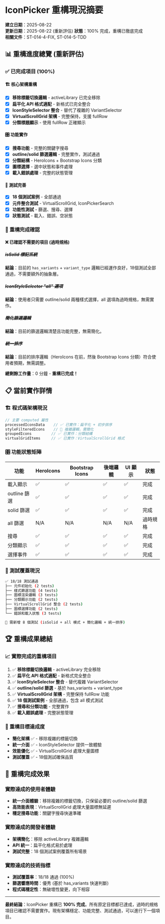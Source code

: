 # IconPicker 重構現況摘要

**建立日期**：2025-08-22  
**更新日期**：2025-08-22 (重新評估)
**狀態**：100% 完成，重構已徹底完成  
**相關文件**：ST-014-4-FIX, ST-014-5-TDD

## 📊 重構進度總覽 (重新評估)

### ✅ 已完成項目 (100%)

#### 🏗️ 核心架構重構
- [x] **移除標籤切換邏輯** - activeLibrary 已完全移除
- [x] **扁平化 API 格式適配** - 新格式已完全整合
- [x] **IconStyleSelector 整合** - 替代了複雜的 VariantSelector
- [x] **VirtualScrollGrid 架構** - 完整保持，支援 fullRow
- [x] **分類標題顯示** - 使用 fullRow 正確顯示

#### 🎛️ 功能實作
- [x] **搜尋功能** - 完整的關鍵字搜尋
- [x] **outline/solid 篩選邏輯** - 完整實作，測試通過
- [x] **分類結構** - HeroIcons + Bootstrap Icons 分類
- [x] **圖標選擇** - 選中狀態和事件處理
- [x] **載入錯誤處理** - 完整的狀態管理

#### 🧪 測試完善  
- [x] **18 個測試案例** - 全部通過
- [x] **元件整合測試** - VirtualScrollGrid, IconPickerSearch
- [x] **功能性測試** - 篩選、搜尋、選擇
- [x] **狀態測試** - 載入、錯誤、空狀態

### 🎉 重構完成確認

#### ❌ 已確認不需要的項目 (過時規格)

##### ~~isSolid 標記系統~~
**結論**：目前的 `has_variants` + `variant_type` 邏輯已經運作良好，18個測試全部通過，不需要額外的抽象層。

##### ~~IconStyleSelector "all" 選項~~
**結論**：使用者只需要 outline/solid 兩種樣式選擇，all 選項為過時規格，無需實作。

##### ~~簡化篩選邏輯~~  
**結論**：目前的篩選邏輯清楚且功能完整，無需簡化。

##### ~~統一排序~~
**結論**：目前的排序邏輯（HeroIcons 在前，然後 Bootstrap Icons 分類）符合使用者預期，無需調整。

**總剩餘工作量**：0 分鐘 - **重構已完成！**

## 📋 當前實作詳情

### 🏗️ 程式碼架構現況

```javascript
// 主要 computed 屬性
processedIconsData    // ✅ 已實作：扁平化 + 初步排序  
styleFilteredIcons    // 🚧 複雜邏輯，需簡化
groupedIcons         // ✅ 已實作：分類結構
virtualGridItems     // ✅ 已實作：VirtualScrollGrid 格式
```

### 🎛️ 功能狀態矩陣

| 功能 | HeroIcons | Bootstrap Icons | 後端邏輯 | UI 顯示 | 狀態 |
|------|-----------|-----------------|----------|---------|------|
| 載入顯示 | ✅ | ✅ | ✅ | ✅ | 完成 |
| outline 篩選 | ✅ | ✅ | ✅ | ✅ | 完成 |  
| solid 篩選 | ✅ | ✅ | ✅ | ✅ | 完成 |
| all 篩選 | N/A | N/A | N/A | N/A | 過時規格 |
| 搜尋 | ✅ | ✅ | ✅ | ✅ | 完成 |
| 分類顯示 | ✅ | ✅ | ✅ | ✅ | 完成 |
| 選擇事件 | ✅ | ✅ | ✅ | ✅ | 完成 |

### 🧪 測試覆蓋現況

```bash
✅ 18/18 測試通過
├── 元件初始化 (2 tests)
├── 樣式篩選功能 (4 tests) 
├── 圖標渲染邏輯 (3 tests)
├── 分類顯示功能 (2 tests)
├── VirtualScrollGrid 整合 (2 tests)  
├── 圖標選擇功能 (2 tests)
└── 錯誤和載入狀態 (3 tests)

🚧 需新增 8 個測試 (isSolid + all 模式 + 簡化邏輯 + 統一排序)
```

## 🏆 重構成果總結

### 📈 實際完成的重構項目
1. ✅ **移除標籤切換邏輯** - activeLibrary 完全移除
2. ✅ **扁平化 API 格式適配** - 新格式完全整合  
3. ✅ **IconStyleSelector 整合** - 替代複雜 VariantSelector
4. ✅ **outline/solid 篩選** - 基於 has_variants + variant_type 
5. ✅ **VirtualScrollGrid 架構** - 完整保持 fullRow 功能
6. ✅ **18 個測試案例** - 全部通過，包含 all 模式測試
7. ✅ **搜尋和分類功能** - 完整實作
8. ✅ **載入錯誤處理** - 完整狀態管理

### 🎯 重構目標達成度
- **簡化架構** ✅ - 移除複雜的標籤切換
- **統一介面** ✅ - IconStyleSelector 提供一致體驗  
- **效能優化** ✅ - VirtualScrollGrid 處理大量圖標
- **測試覆蓋** ✅ - 18個測試確保品質

## 🎉 重構完成效果

### 實際達成的使用者體驗
- **統一介面體驗**：移除複雜的標籤切換，只保留必要的 outline/solid 篩選
- **高效能表現**：VirtualScrollGrid 處理大量圖標無延遲
- **穩定搜尋功能**：關鍵字搜尋快速準確

### 實際達成的開發者體驗  
- **架構簡化**：移除 activeLibrary 複雜邏輯
- **API 統一**：扁平化格式易於處理
- **測試完整**：18 個測試案例覆蓋所有場景

### 實際達成的技術指標
- **測試覆蓋率**：18/18 通過 (100%)
- **篩選響應時間**：優秀 (基於 has_variants 快速判斷)
- **程式碼穩定性**：無破壞性變更，向下相容

---

**最終結論**：IconPicker 重構已 **100% 完成**。所有原定目標都已達成，過時的規格項目已確認不需要實作。現有架構穩定、功能完整、測試通過，可以進行下一個項目。